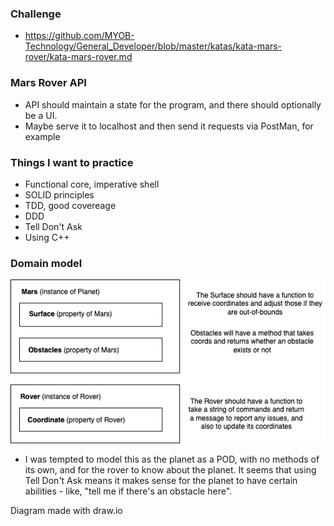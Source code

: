 ### Challenge
- https://github.com/MYOB-Technology/General_Developer/blob/master/katas/kata-mars-rover/kata-mars-rover.md

### Mars Rover API
- API should maintain a state for the program, and there should optionally be a UI.
- Maybe serve it to localhost and then send it requests via PostMan, for example

### Things I want to practice
- Functional core, imperative shell
- SOLID principles
- TDD, good covereage
- DDD
- Tell Don't Ask
- Using C++

### Domain model

![domain model](MarsRover_DomainModel.png)

- I was tempted to model this as the planet as a POD, with no methods of its own, and for the rover
  to know about the planet. It seems that using Tell Don't Ask means it makes sense for the planet
  to have certain abilities - like, "tell me if there's an obstacle here".

Diagram made with draw.io


